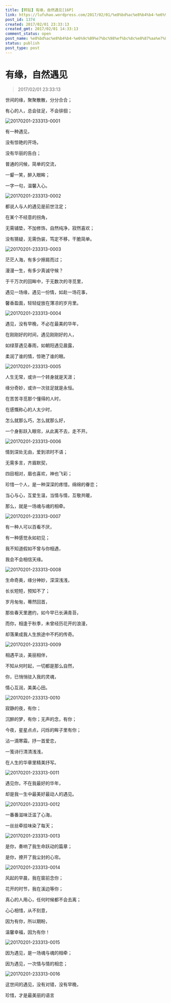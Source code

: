 ```yaml
---
title: [转贴] 有缘，自然遇见[16P]
link: https://lufuhao.wordpress.com/2017/02/01/%e8%bd%ac%e8%b4%b4-%e6%9c%89%e7%bc%98%ef%bc%8c%e8%87%aa%e7%84%b6%e9%81%87%e8%a7%8116p/
post_id: 1374
created: 2017/02/01 23:33:13
created_gmt: 2017/02/01 14:33:13
comment_status: open
post_name: %e8%bd%ac%e8%b4%b4-%e6%9c%89%e7%bc%98%ef%bc%8c%e8%87%aa%e7%84%b6%e9%81%87%e8%a7%8116p
status: publish
post_type: post
---
```


# 有缘，自然遇见

> 2017/02/01 23:33:13

世间的缘，聚聚散散，分分合合；

有心的人，总会驻足，不会徘徊；

![20170201-233313-0001](/assets/images/20170201-233313-0001.jpg)

有一种遇见，

没有惊艳的开场，

没有华丽的告白；

普通的问候，简单的交流，

一颦一笑，醉入眼眸；

一字一句，温馨入心。

![20170201-233313-0002](/assets/images/20170201-233313-0002.jpg)

都说人与人的遇见是前世注定；

在某个不经意的拐角，

无需铺垫，不加修饰，自然纯净，寂然喜欢；

没有猜疑，无需伪装，笃定不移，干脆简单。

![20170201-233313-0003](/assets/images/20170201-233313-0003.jpg)

茫茫人海，有多少擦肩而过；

漫漫一生，有多少真诚守候？

于千万次的回眸中，于无数次的寻觅里，

遇见一场缘，遇见一份情，如赴一场花事，

馨香盈面，轻轻绽放在薄凉的岁月里。

![20170201-233313-0004](/assets/images/20170201-233313-0004.jpg)

遇见，没有早晚，不必在最美的华年，

在刚刚好的时间，遇见刚刚好的人，

如绿芽遇见春雨，如朝阳遇见晨露，

柔润了谁的情，惊艳了谁的眼。

![20170201-233313-0005](/assets/images/20170201-233313-0005.jpg)

人生无常，或许一个转身就是天涯；

缘分奇妙，或许一次驻足就是永恒。

在苦苦寻觅那个懂得的人时，

在感慨称心的人太少时，

怎么就那么巧，怎么就那么好，

一个身影跃入眼帘，从此离不去，走不开。

![20170201-233313-0006](/assets/images/20170201-233313-0006.jpg)

情到深处无由，爱到浓时不语；

无需多言，齐眉默契，

四目相对，眉也喜欢，神也飞彩；

珍惜一个人，是一种深深的疼惜，绵绵的眷恋；

当心与心，互爱生温，当情与情，互敬共暖，

那么，就是一场魂与魂的相牵。

![20170201-233313-0007](/assets/images/20170201-233313-0007.jpg)

有一种人可以百看不厌，

有一种感觉永如初见；

我不知道假如不曾与你相遇，

我会不会相信天缘。

![20170201-233313-0008](/assets/images/20170201-233313-0008.jpg)

生命奇奥，缘分神妙，深深浅浅，

长长短短，预知不了；

岁月匆匆，蓦然回首，

那些春天里邀约，如今早已长满青苔，

而你，相逢于秋季，未曾经历花开的浪漫，

却落果成我人生旅途中不朽的传奇。

![20170201-233313-0009](/assets/images/20170201-233313-0009.jpg)

相遇平淡，美丽相伴，

不知从何时起，一切都是那么自然，

你，已悄悄驻入我的灵魂，

情心互润，美美心田。

![20170201-233313-0010](/assets/images/20170201-233313-0010.jpg)

寂静的夜，有你；

沉醉的梦，有你；无声的念，有你；

今夜，星星点点，闪烁的眸子里有你；

沾一滴寒霜，抒一首爱恋，

一笺诗行清清浅浅，

在人生的华章里精美抒写。

![20170201-233313-0011](/assets/images/20170201-233313-0011.jpg)

遇见你，不在我最好的华年，

却是我一生中最美好最动人的遇见。

![20170201-233313-0012](/assets/images/20170201-233313-0012.jpg)

一番番滋味泛滥了心海，

一丝丝牵挂味染了每天；

![20170201-233313-0013](/assets/images/20170201-233313-0013.jpg)

是你，奏响了我生命跃动的篇章；

是你，撩开了我尘封的心帘。

![20170201-233313-0014](/assets/images/20170201-233313-0014.jpg)

风起的早晨，我在窗前念你；

花开的时节，我在溪边等你；

真心的人用心，任何时候都不会去离；

心心相惜，从不刻意，

因为有你，所以期盼，

温馨幸福，因为有你！

![20170201-233313-0015](/assets/images/20170201-233313-0015.jpg)

因为遇见，是一场魂与魂的相牵；

因为遇见，一次情与情的相恋；

![20170201-233313-0016](/assets/images/20170201-233313-0016.jpg)

这世间的遇见，没有对错，没有早晚，

珍惜，才是最美丽的语言
